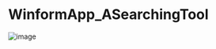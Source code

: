 # WinformApp_ASearchingTool
![image](https://user-images.githubusercontent.com/46050895/88165757-c9963f00-cc48-11ea-95a6-3612746f03aa.png)
